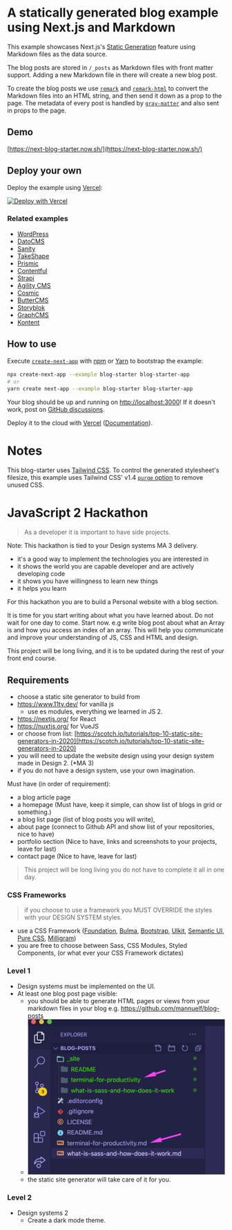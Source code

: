 # A statically generated blog example using Next.js and Markdown

This example showcases Next.js's [Static Generation](https://nextjs.org/docs/basic-features/pages) feature using Markdown files as the data source.

The blog posts are stored in `/_posts` as Markdown files with front matter support. Adding a new Markdown file in there will create a new blog post.

To create the blog posts we use [`remark`](https://github.com/remarkjs/remark) and [`remark-html`](https://github.com/remarkjs/remark-html) to convert the Markdown files into an HTML string, and then send it down as a prop to the page. The metadata of every post is handled by [`gray-matter`](https://github.com/jonschlinkert/gray-matter) and also sent in props to the page.

## Demo

[https://next-blog-starter.now.sh/](https://next-blog-starter.now.sh/)

## Deploy your own

Deploy the example using [Vercel](https://vercel.com?utm_source=github&utm_medium=readme&utm_campaign=next-example):

[![Deploy with Vercel](https://vercel.com/button)](https://vercel.com/import/git?c=1&s=https://github.com/vercel/next.js/tree/canary/examples/blog-starter)

### Related examples

- [WordPress](/examples/cms-wordpress)
- [DatoCMS](/examples/cms-datocms)
- [Sanity](/examples/cms-sanity)
- [TakeShape](/examples/cms-takeshape)
- [Prismic](/examples/cms-prismic)
- [Contentful](/examples/cms-contentful)
- [Strapi](/examples/cms-strapi)
- [Agility CMS](/examples/cms-agilitycms)
- [Cosmic](/examples/cms-cosmic)
- [ButterCMS](/examples/cms-buttercms)
- [Storyblok](/examples/cms-storyblok)
- [GraphCMS](/examples/cms-graphcms)
- [Kontent](/examples/cms-kontent)

## How to use

Execute [`create-next-app`](https://github.com/vercel/next.js/tree/canary/packages/create-next-app) with [npm](https://docs.npmjs.com/cli/init) or [Yarn](https://yarnpkg.com/lang/en/docs/cli/create/) to bootstrap the example:

```bash
npx create-next-app --example blog-starter blog-starter-app
# or
yarn create next-app --example blog-starter blog-starter-app
```

Your blog should be up and running on [http://localhost:3000](http://localhost:3000)! If it doesn't work, post on [GitHub discussions](https://github.com/vercel/next.js/discussions).

Deploy it to the cloud with [Vercel](https://vercel.com/import?filter=next.js&utm_source=github&utm_medium=readme&utm_campaign=next-example) ([Documentation](https://nextjs.org/docs/deployment)).

# Notes

This blog-starter uses [Tailwind CSS](https://tailwindcss.com). To control the generated stylesheet's filesize, this example uses Tailwind CSS' v1.4 [`purge` option](https://tailwindcss.com/docs/controlling-file-size/#removing-unused-css) to remove unused CSS.

# JavaScript 2 Hackathon

> As a developer it is important to have side projects.

Note:
This hackathon is tied to your Design systems MA 3 delivery.

- it's a good way to implement the technologies you are interested in
- it shows the world you are capable developer and are actively developing code
- it shows you have willingness to learn new things
- it helps you learn

For this hackathon you are to build a Personal website with a blog section.

It is time for you start writing about what you have learned about. Do not wait for one day to come. Start now. e.g write blog post about what an Array is and how you access an index of an array. This will help you communicate and improve your understanding of JS, CSS and HTML and design.

This project will be long living, and it is to be updated during the rest of your front end course.

## Requirements

- choose a static site generator to build from
- https://www.11ty.dev/ for vanilla js
  - use es modules, everything we learned in JS 2.
- https://nextjs.org/ for React
- https://nuxtjs.org/ for VueJS
- or choose from list: [https://scotch.io/tutorials/top-10-static-site-generators-in-2020](https://scotch.io/tutorials/top-10-static-site-generators-in-2020)
- you will need to update the website design using your design system made in Design 2. (\*MA 3)
- if you do not have a design system, use your own imagination.

Must have (in order of requirement):

- a blog article page
- a homepage (Must have, keep it simple, can show list of blogs in grid or something.)
- a blog list page (list of blog posts you will write),
- about page (connect to Github API and show list of your repositories, nice to have)
- portfolio section (Nice to have, links and screenshots to your projects, leave for last)
- contact page (Nice to have, leave for last)

> This project will be long living you do not have to complete it all in one day.

### CSS Frameworks

> if you choose to use a framework you MUST OVERRIDE the styles with your DESIGN SYSTEM styles.

- use a CSS Framework ([Foundation](https://get.foundation/), [Bulma](https://bulma.io/), [Bootstrap](https://getbootstrap.com/), [UIkit](https://getuikit.com/), [Semantic UI](https://semantic-ui.com/), [Pure CSS](https://purecss.io/), [Milligram](https://milligram.io/))
- you are free to choose between Sass, CSS Modules, Styled Components, (or what ever your CSS Framework dictates)

### Level 1

- Design systems must be implemented on the UI.
- At least one blog post page visible:
  - you should be able to generate HTML pages or views from your markdown files in your blog e.g. https://github.com/mannuelf/blog-posts
  - ![screenshot](.readme/screen1.png)
  - the static site generator will take care of it for you.

### Level 2

- Design systems 2
  - Create a dark mode theme.
